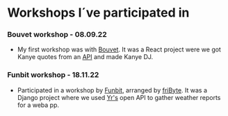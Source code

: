 # Workshops I´ve participated in

### Bouvet workshop - 08.09.22
- My first workshop was with [Bouvet](https://bouvet.no). It was a React project were we got Kanye quotes from an [API](https://kanye.rest/) and made Kanye DJ. 

### Funbit workshop - 18.11.22                                                                             
- Participated in a workshop by [Funbit](https://funbit.no/), arranged by [friByte](https://fribyte.no). 
It was a Django project where we used [Yr's](https://yr.no) open API to gather weather reports for a weba
pp.

